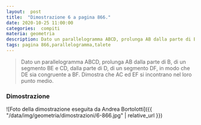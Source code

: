 ```yaml
---
layout:  post
title:  "Dimostrazione 6 a pagina 866."
date: 2020-10-25 11:00:00
categories:  compiti
materia: geometria
description: Dato un parallelogramma ABCD, prolunga AB dalla parte di B, di un segmento BE e CD, dalla parte di D, di un segmento DF. DE = EF Dimostra che AC ed EF si incontrano nel loro punto medio.
tags: pagina 866,parallelogramma,talete
---
```


> Dato un parallelogramma ABCD, prolunga AB dalla parte di B, di un segmento BE e CD, dalla parte di D, di un segmento DF, in modo che DE sia congruente a BF. Dimostra che AC ed EF si incontrano nel loro punto medio.

### Dimostrazione

![Foto della dimostrazione eseguita da Andrea Bortolotti]({{ "/data/img/geometria/dimostrazioni/6-866.jpg" | relative_url }})

